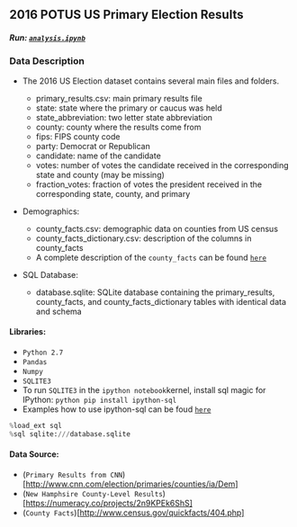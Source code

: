 ## 2016 POTUS US Primary Election Results 

#####  Run: [`analysis.ipynb`](https://github.com/Tsmith5151/2016-US-Election-ML/blob/master/analysis.ipynb)

### Data Description

- The 2016 US Election dataset contains several main files and folders.
  - primary_results.csv: main primary results file
  - state: state where the primary or caucus was held
  - state_abbreviation: two letter state abbreviation
  - county: county where the results come from
  - fips: FIPS county code
  - party: Democrat or Republican
  - candidate: name of the candidate
  - votes: number of votes the candidate received in the corresponding state and county (may be missing)
  - fraction_votes: fraction of votes the president received in the corresponding state, county, and primary

- Demographics:
  - county_facts.csv: demographic data on counties from US census
  - county_facts_dictionary.csv: description of the columns in county_facts
  - A complete description of the `county_facts` can be found [`here`](https://github.com/Tsmith5151/2016-US-Election-ML/blob/master/county_facts_dict.csv)

- SQL Database:
  - database.sqlite: SQLite database containing the primary_results, county_facts, and county_facts_dictionary tables with identical     data and schema

#### Libraries:
  - `Python 2.7`
  - `Pandas`
  - `Numpy`
  - `SQLITE3`
  - To run `SQLITE3` in the `ipython notebook`kernel, install sql magic for IPython:
     ```python pip install ipython-sql```
  - Examples how to use ipython-sql can be foud [`here`](https://github.com/catherinedevlin/ipython-sql)

``` python
%load_ext sql
%sql sqlite:///database.sqlite
```
#### Data Source:
- (`Primary Results from CNN`)[http://www.cnn.com/election/primaries/counties/ia/Dem]
- (`New Hamphsire County-Level Results`)[https://numeracy.co/projects/2n9KPEk6ShS]
- (`County Facts`)[http://www.census.gov/quickfacts/404.php]
